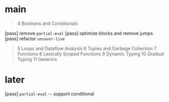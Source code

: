 # main

> 4 Booleans and Conditionals

[pass] remove `partial-eval`
[pass] optimize blocks and remove jumps
[pass] refactor `uncover-live`

> 5 Loops and Dataflow Analysis
> 6 Tuples and Garbage Collection
> 7 Functions
> 8 Lexically Scoped Functions
> 9 Dynamic Typing
> 10 Gradual Typing
> 11 Generics

# later

[pass] `partial-eval` -- support conditional
